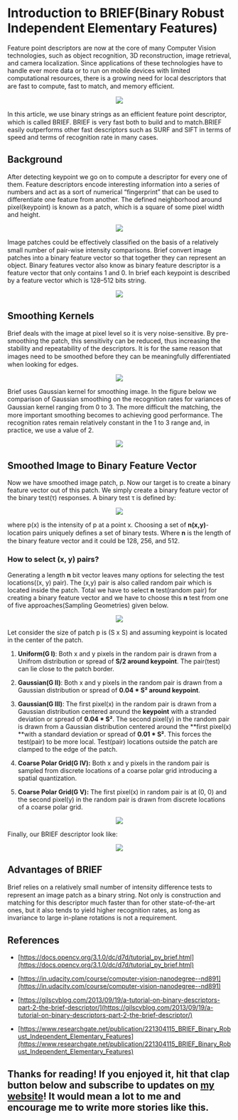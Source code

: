 # Introduction to BRIEF(Binary Robust Independent Elementary Features)

Feature point descriptors are now at the core of many Computer Vision technologies, such as object recognition, 3D reconstruction, image retrieval, and camera localization. Since applications of these technologies have to handle ever more data or to run on mobile devices with limited computational resources, there is a growing need for local descriptors that are fast to compute, fast to match, and memory eﬃcient.

<p align="center">
  <img src="https://cdn-images-1.medium.com/max/2000/0*iA-pC5LfbTcTgAcS" />
</p>

In this article, we use binary strings as an eﬃcient feature point descriptor, which is called BRIEF. BRIEF is very fast both to build and to match.BRIEF easily outperforms other fast descriptors such as SURF and SIFT in terms of speed and terms of recognition rate in many cases.

## Background

After detecting keypoint we go on to compute a descriptor for every one of them. Feature descriptors encode interesting information into a series of numbers and act as a sort of numerical “fingerprint” that can be used to differentiate one feature from another. The defined neighborhood around pixel(keypoint) is known as a patch, which is a square of some pixel width and height.

<p align="center">
  <img src="https://cdn-images-1.medium.com/max/2976/1*lZ1sloEeHwZ3tXw4InCZJw.png" />
</p>

Image patches could be eﬀectively classiﬁed on the basis of a relatively small number of pair-wise intensity comparisons. Brief convert image patches into a binary feature vector so that together they can represent an object. Binary features vector also know as binary feature descriptor is a feature vector that only contains 1 and 0. In brief  each keypoint is described by a feature vector which is 128–512 bits string.

<p align="center">
  <img src="https://cdn-images-1.medium.com/max/NaN/1*XWpgdt4Z4xeT-g8hn5JLsA.png" />
</p>

## **Smoothing Kernels**

Brief deals with the image at pixel level so it is very noise-sensitive. By pre-smoothing the patch, this sensitivity can be reduced, thus increasing the stability and repeatability of the descriptors. It is for the same reason that images need to be smoothed before they can be meaningfully diﬀerentiated when looking for edges.

<p align="center">
  <img src="https://cdn-images-1.medium.com/max/2000/0*dPQZlNjW3bcO0jES.jpg" />
</p>

Brief uses Gaussian kernel for smoothing image. In the figure below we comparison of Gaussian smoothing on the recognition rates for variances of Gaussian kernel ranging from 0 to 3. The more diﬃcult the matching, the more important smoothing becomes to achieving good performance. The recognition rates remain relatively constant in the 1 to 3 range and, in practice, we use a value of 2.

<p align="center">
  <img src="https://cdn-images-1.medium.com/max/2000/1*hCHYVWW0CJHEP1ie9IwP0g.jpeg" />
</p>

## Smoothed Image to Binary Feature Vector

Now we have smoothed image patch, p. Now our target is to create a binary feature vector out of this patch. We simply create a binary feature vector of the binary test(τ) responses. A binary test τ is defined by:

<p align="center">
  <img src="https://cdn-images-1.medium.com/max/2292/1*4OnDKy41p6ycUmhIaE_xIQ.png" />
</p>

where p(x) is the intensity of p at a point x. Choosing a set of **n(**x,y**)**-location pairs uniquely deﬁnes a set of binary tests. Where **n** is the length of the binary feature vector and it could be 128, 256, and 512.

### How to select (x, y) pairs?

Generating a length **n** bit vector leaves many options for selecting the test locations((x, y) pair). The (x,y) pair is also called random pair which is located inside the patch. Total we have to select **n** test(random pair) for creating a binary feature vector and we have to choose this **n** test from one of five approaches(Sampling Geometries) given below.

<p align="center">
  <img src="https://cdn-images-1.medium.com/max/2000/0*bTfQfO4qOxk3qL78" />
</p>

Let consider the size of patch p is (S x S) and assuming keypoint is located in the center of the patch.

1. **Uniform(G I)**: Both x and y pixels in the random pair is drawn from a Unifrom distribution or spread of **S/2 around keypoint**. The pair(test) can lie close to the patch border.

1. **Gaussian(G II)**: Both x and y pixels in the random pair is drawn from a Gaussian distribution or spread of **0.04 * S² around keypoint**.

1. **Gaussian(G III)**: The first pixel(x) in the random pair is drawn from a Gaussian distribution centered around the **keypoint** with a stranded deviation or spread of **0.04 * S²**. The second pixel(y) in the random pair is drawn from a Gaussian distribution centered around the **first pixel(x) **with a standard deviation or spread of **0.01 * S²**. This forces the test(pair) to be more local. Test(pair) locations outside the patch are clamped to the edge of the patch.

1. **Coarse Polar Grid(G IV):** Both x and y pixels in the random pair is sampled from discrete locations of a coarse polar grid introducing a spatial quantization.

1. **Coarse Polar Grid(G V):** The first pixel(x) in random pair is at (0, 0) and the second pixel(y) in the random pair is drawn from discrete locations of a coarse polar grid.

<p align="center">
  <img src="https://cdn-images-1.medium.com/max/2000/0*k0oja80SnH9p8fqe.png" />
</p>

Finally, our BRIEF descriptor look like:

<p align="center">
  <img src="https://cdn-images-1.medium.com/max/2000/1*YIpY-B3oQCg6CQgpxpHipg.png" />
</p>

## Advantages of BRIEF

Brief relies on a relatively small number of intensity diﬀerence tests to represent an image patch as a binary string. Not only is construction and matching for this descriptor much faster than for other state-of-the-art ones, but it also tends to yield higher recognition rates, as long as invariance to large in-plane rotations is not a requirement.


## References

* [https://docs.opencv.org/3.1.0/dc/d7d/tutorial_py_brief.html](https://docs.opencv.org/3.1.0/dc/d7d/tutorial_py_brief.html)

* [https://in.udacity.com/course/computer-vision-nanodegree--nd891](https://in.udacity.com/course/computer-vision-nanodegree--nd891)

* [https://gilscvblog.com/2013/09/19/a-tutorial-on-binary-descriptors-part-2-the-brief-descriptor/](https://gilscvblog.com/2013/09/19/a-tutorial-on-binary-descriptors-part-2-the-brief-descriptor/)

* [https://www.researchgate.net/publication/221304115_BRIEF_Binary_Robust_Independent_Elementary_Features](https://www.researchgate.net/publication/221304115_BRIEF_Binary_Robust_Independent_Elementary_Features)

## Thanks for reading! If you enjoyed it, hit that clap button below and subscribe to updates on [my website](http://deepanshut041.github.io)! It would mean a lot to me and encourage me to write more stories like this.
